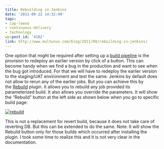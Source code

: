 ```yaml
---
title: Rebuilding in Jenkins
date: '2011-09-22 14:32:49'
tags:
- cap-leena
- continuous-delivery
- technology
wp:post_id: '4162'
link: http://www.multunus.com/blog/2011/09/rebuilding-in-jenkins/
---
```


One option that might be required after setting up a [build pipeline](http://www.multunus.com/2011/07/continuous-delivery-using-jenkins-build-pipeline/) is the provision to redeploy an earlier version by click of a button. This can become handy when we find a bug in the production and want to see when the bug got introduced. For that we will have to redeploy the earlier version to the staging/UAT environment and test the same. Jenkins by default does not allow to rerun any of the earlier jobs. But you can achieve this by the [Rebuild](https://wiki.jenkins-ci.org/display/JENKINS/Rebuild+Plugin) plugin. It allows you to rebuild any job provided its parameterized build. It also allows you override the parameters. It will show the “Rebuild” button at the left side as shown below when you go to specific build page:

[![rebuild](https://s3.amazonaws.com/multunus-website/uploads/2014/01/rebuild.png)](https://s3.amazonaws.com/multunus-website/uploads/2014/01/rebuild.png)

This is not a replacement for revert build, because it does not take care of reverting DB. But this can be extended to do the same. Note: It will show the Rebuild button only for those builds which occurred after installing the plugin. I took some time to realize this and it is not very clear in the documentation.
